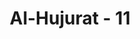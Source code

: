 ---
title: "Al-Hujurat - 11"
no: 11
arabic_no: ١١
ayah: يٰٓاَيُّهَا الَّذِيْنَ اٰمَنُوْا لَا يَسْخَرْ قَوْمٌ مِّنْ قَوْمٍ عَسٰٓى اَنْ يَّكُوْنُوْا خَيْرًا مِّنْهُمْ وَلَا نِسَاۤءٌ مِّنْ نِّسَاۤءٍ عَسٰٓى اَنْ يَّكُنَّ خَيْرًا مِّنْهُنَّۚ وَلَا تَلْمِزُوْٓا اَنْفُسَكُمْ وَلَا تَنَابَزُوْا بِالْاَلْقَابِۗ بِئْسَ الِاسْمُ الْفُسُوْقُ بَعْدَ الْاِيْمَانِۚ وَمَنْ لَّمْ يَتُبْ فَاُولٰۤىِٕكَ هُمُ الظّٰلِمُوْنَ 
translation: "Wahai orang-orang yang beriman! Janganlah suatu kaum mengolok-olok kaum yang lain (karena) boleh jadi mereka (yang diperolok-olokkan) lebih baik dari mereka (yang mengolok-olok) dan jangan pula perempuan-perempuan (mengolok-olokkan) perempuan lain (karena) boleh jadi perempuan (yang diperolok-olokkan) lebih baik dari perempuan (yang mengolok-olok). Janganlah kamu saling mencela satu sama lain dan janganlah saling memanggil dengan gelar-gelar yang buruk. Seburuk-buruk panggilan adalah (panggilan) yang buruk (fasik) setelah beriman. Dan barangsiapa tidak bertobat, maka mereka itulah orang-orang yang zalim. "
tafsir: "Dalam ayat ini, Allah mengingatkan kaum Mukminin supaya jangan ada suatu kaum mengolok-olokkan kaum yang lain karena boleh jadi, mereka yang diolok-olokkan itu pada sisi Allah jauh lebih mulia dan terhormat dari mereka yang mengolok-olokkan. Demikian pula di kalangan wanita, jangan ada segolongan wanita yang mengolok-olokkan wanita yang lain karena boleh jadi, mereka yang diolok-olokkan itu pada sisi Allah lebih baik dan lebih terhormat dari wanita-wanita yang mengolok-olokkan. Allah melarang kaum mukminin mencela kaum mereka sendiri karena kaum Mukminin semuanya harus dipandang satu tubuh yang diikat dengan kesatuan dan persatuan. Allah melarang pula memanggil dengan panggilan yang buruk seperti panggilan kepada seseorang yang sudah beriman dengan kata-kata: hai fasik, hai kafir, dan sebagainya. Tersebut dalam sebuah hadis riwayat al-Bukhari dan Muslim dari an-Nu'man bin Basyir: Perumpamaan orang-orang mukmin dalam kasih mengasihi dan sayang-menyayangi antara mereka seperti tubuh yang satu; bila salah satu anggota badannya sakit demam, maka badan yang lain merasa demam dan terganggu pula. (Riwayat Muslim dan Ahmad dari an-Nu'man bin Basyir) Sesungguhnya Allah tidak memandang kepada rupamu dan harta kekayaanmu, akan tetapi Ia memandang kepada hatimu dan perbuatanmu. (Riwayat Muslim dari Abu Hurairah) \n\nHadis ini mengandung isyarat bahwa seorang hamba Allah jangan memastikan kebaikan atau keburukan seseorang semata-mata karena melihat kepada amal perbuatannya saja, sebab ada kemungkinan seseorang tampak mengerjakan amal kebajikan, padahal Allah melihat di dalam hatinya ada sifat yang tercela. Sebaliknya pula mungkin ada orang yang kelihatan melakukan suatu yang tampak buruk, akan tetapi Allah melihat dalam hatinya ada rasa penyesalan yang besar yang mendorongnya bertobat dari dosanya. Maka amal perbuatan yang tampak di luar itu, hanya merupakan tanda-tanda saja yang menimbulkan sangkaan yang kuat, tetapi belum sampai ke tingkat meyakinkan. Allah melarang kaum Mukminin memanggil orang dengan panggilan-panggilan yang buruk setelah mereka beriman. Ibnu Jarir meriwayatkan bahwa Ibnu 'Abbas dalam menafsirkan ayat ini, menerangkan bahwa ada seorang laki-laki yang pernah di masa mudanya mengerjakan suatu perbuatan yang buruk, lalu ia bertobat dari dosanya, maka Allah melarang siapa saja yang menyebut-nyebut lagi keburukannya di masa yang lalu, karena hal itu dapat membangkitkan perasaan yang tidak baik. Itu sebabnya Allah melarang memanggil dengan panggilan dan gelar yang buruk. Adapun panggilan yang mengandung penghormatan tidak dilarang, seperti sebutan kepada Abu Bakar dengan as-shiddiq, kepada 'Umar dengan al-Faruq, kepada 'Utsman dengan sebutan dzu an-Nurain, kepada 'Ali dengan Abu Turab, dan kepada Khalid bin al-Walid dengan sebutan Saifullah (pedang Allah). Panggilan yang buruk dilarang untuk diucapkan setelah orangnya beriman karena gelar-gelar untuk itu mengingatkan kepada kedurhakaan yang sudah lewat, dan sudah tidak pantas lagi dilontarkan. Barang siapa tidak bertobat, bahkan terus pula memanggil-manggil dengan gelar-gelar yang buruk itu, maka mereka dicap oleh Allah sebagai orang-orang yang zalim terhadap diri sendiri dan pasti akan menerima konsekuensinya berupa azab dari Allah pada hari Kiamat."
---